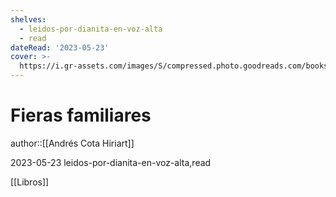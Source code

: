 ```yaml
---
shelves:
  - leidos-por-dianita-en-voz-alta
  - read
dateRead: '2023-05-23'
cover: >-
  https://i.gr-assets.com/images/S/compressed.photo.goodreads.com/books/1649544006l/60781684._SY475_.jpg
---
```

# Fieras familiares

author::[[Andrés Cota Hiriart]]

2023-05-23
leidos-por-dianita-en-voz-alta,read

[[Libros]]